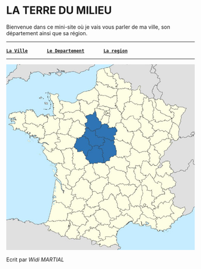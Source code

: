 # LA TERRE DU MILIEU

Bienvenue dans ce mini-site où je vais vous parler de ma ville, son département ainsi que sa région.

 ---
**[`La Ville`](ma-ville.md)** &nbsp;&nbsp;&nbsp;&nbsp;&nbsp;&nbsp;&nbsp;&nbsp;&nbsp;&nbsp;&nbsp;&nbsp;**[`Le Departement`](mon-departement.md)**&nbsp;&nbsp;&nbsp;&nbsp;&nbsp;&nbsp;&nbsp;&nbsp;&nbsp;&nbsp;&nbsp;&nbsp;&nbsp;**[`La region`](ma-region.md)**

---
![TerreduM](./Image/region-centre-val-de-loire-localisation.jpg)

Ecrit par _Widi MARTIAL_
  